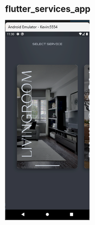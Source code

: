 # flutter_services_app

![Gambar 1](https://github.com/Lelegoyeng/flutter-service-app/blob/main/Gambar1.png)
